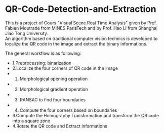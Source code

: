 # QR-Code-Detection-and-Extraction  

This is a project of Cours "Visual Scene Real Time Analysis" given by Prof. Fabien Moutrade from MINES ParisTech and by Prof. Hao Li from Shanghai Jiao Tong University.  
An algorithm based on traditional computer vision technics is developed to localize the QR code in the image and extract the binary informations.  

The general workflow is as following:    
- 1.Preprocessing: binarization  
- 2.Localize the four corners of QR code in the image  
- 1. Morphological opening operation  
- 2. Morphological gradient operation  
- 3. RANSAC to find four boundaries  
- 4. Compute the four corners based on boundaries  
- 3.Compute the Homography Transformation and transform the QR code into a square zone  
- 4.Rotate the QR code and Extract Informations  


